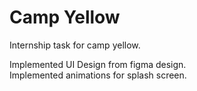 # Camp Yellow

Internship task for camp yellow.

Implemented UI Design from figma design.
<br>Implemented animations for splash screen.



